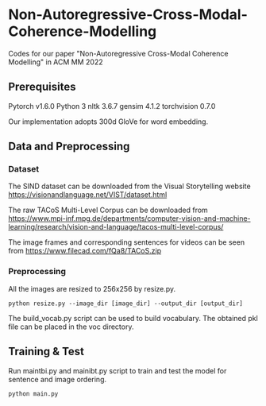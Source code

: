 # Non-Autoregressive-Cross-Modal-Coherence-Modelling
Codes for our paper "Non-Autoregressive Cross-Modal Coherence Modelling" in ACM MM 2022
## Prerequisites
Pytorch v1.6.0 
Python 3
nltk 3.6.7
gensim 4.1.2
torchvision 0.7.0

Our implementation adopts 300d GloVe for word embedding. 

## Data and Preprocessing
### Dataset
The SIND dataset can be downloaded from the Visual Storytelling website https://visionandlanguage.net/VIST/dataset.html

The raw TACoS Multi-Level Corpus can be downloaded from https://www.mpi-inf.mpg.de/departments/computer-vision-and-machine-learning/research/vision-and-language/tacos-multi-level-corpus/ 

The image frames and corresponding sentences for videos can be seen from https://www.filecad.com/fQa8/TACoS.zip 

### Preprocessing
All the images are resized to 256x256 by resize.py. 

```
python resize.py --image_dir [image_dir] --output_dir [output_dir]
```

The build_vocab.py script can be used to build vocabulary.  The obtained pkl file can be placed in the voc directory.

## Training & Test
Run maintbi.py and mainibt.py script to train and test the model for sentence and image ordering. 

```
python main.py
```

